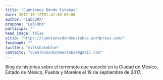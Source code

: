 ```yaml
---
title: "Cuéntanos Dónde Estabas"
date: 2017-10-12T01:47:56-05:00
author: "LabCDMX"
propone: "LabCDMX"
participa: ""
head_image: false
sitio: "https://cuentanosdondeestabas.wordpress.com/"
facebook: ""
twitter: "milkshakeblue"
contacto: "cuentanosdondeestabas@gmail.com"
---
```

Blog de historias sobre el terremoto que sucedió en la Ciudad de México, Estado de México, Puebla y Morelos el 19 de septiembre de 2017.

